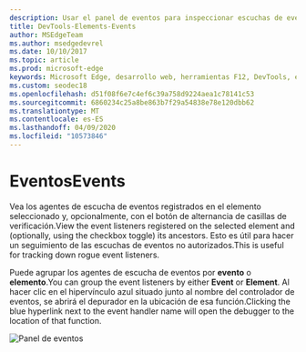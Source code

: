 ```yaml
---
description: Usar el panel de eventos para inspeccionar escuchas de eventos registrados en la página
title: DevTools-Elements-Events
author: MSEdgeTeam
ms.author: msedgedevrel
ms.date: 10/10/2017
ms.topic: article
ms.prod: microsoft-edge
keywords: Microsoft Edge, desarrollo web, herramientas F12, DevTools, elementos, detectores de eventos, controladores de eventos
ms.custom: seodec18
ms.openlocfilehash: d51f08f6e7c4ef6c39a758d9224aea1c78141c53
ms.sourcegitcommit: 6860234c25a8be863b7f29a54838e78e120dbb62
ms.translationtype: MT
ms.contentlocale: es-ES
ms.lasthandoff: 04/09/2020
ms.locfileid: "10573846"
---
```

# <span data-ttu-id="73c94-104">Eventos</span><span class="sxs-lookup"><span data-stu-id="73c94-104">Events</span></span> 

<span data-ttu-id="73c94-105">Vea los agentes de escucha de eventos registrados en el elemento seleccionado y, opcionalmente, con el botón de alternancia de casillas de verificación.</span><span class="sxs-lookup"><span data-stu-id="73c94-105">View the event listeners registered on the selected element and (optionally, using the checkbox toggle) its ancestors.</span></span> <span data-ttu-id="73c94-106">Esto es útil para hacer un seguimiento de las escuchas de eventos no autorizados.</span><span class="sxs-lookup"><span data-stu-id="73c94-106">This is useful for tracking down rogue event listeners.</span></span> 

<span data-ttu-id="73c94-107">Puede agrupar los agentes de escucha de eventos por **evento** o **elemento**.</span><span class="sxs-lookup"><span data-stu-id="73c94-107">You can group the event listeners by either **Event** or **Element**.</span></span> <span data-ttu-id="73c94-108">Al hacer clic en el hipervínculo azul situado junto al nombre del controlador de eventos, se abrirá el depurador en la ubicación de esa función.</span><span class="sxs-lookup"><span data-stu-id="73c94-108">Clicking the blue hyperlink next to the event handler name will open the debugger to the location of that function.</span></span>

![Panel de eventos](../media/elements_events.png)